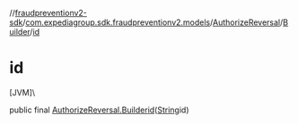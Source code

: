 //[fraudpreventionv2-sdk](../../../../index.md)/[com.expediagroup.sdk.fraudpreventionv2.models](../../index.md)/[AuthorizeReversal](../index.md)/[Builder](index.md)/[id](id.md)

# id

[JVM]\

public final [AuthorizeReversal.Builder](index.md)[id](id.md)([String](https://docs.oracle.com/javase/8/docs/api/java/lang/String.html)id)
